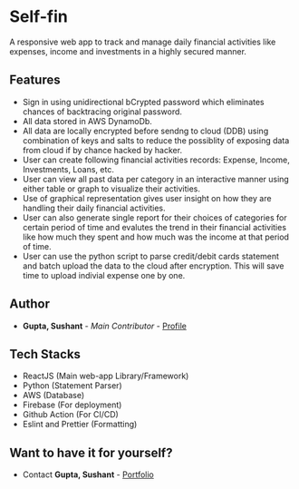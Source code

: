 # Self-fin

A responsive web app to track and manage daily financial activities like expenses, income and investments in a highly secured manner.

## Features

- Sign in using unidirectional bCrypted password which eliminates chances of backtracing original password.
- All data stored in AWS DynamoDb.
- All data are locally encrypted before sendng to cloud (DDB) using combination of keys and salts to reduce the possiblity of exposing data from cloud if by chance hacked by hacker.
- User can create following financial activities records: Expense, Income, Investments, Loans, etc.
- User can view all past data per category in an interactive manner using either table or graph to visualize their activities.
- Use of graphical representation gives user insight on how they are handling their daily financial activities.
- User can also generate single report for their choices of categories for certain period of time and evalutes the trend in their financial activities like how much they spent and how much was the income at that period of time.
- User can use the python script to parse credit/debit cards statement and batch upload the data to the cloud after encryption. This will save time to upload indivial expense one by one.

## Author
* **Gupta, Sushant** - *Main Contributor* - [Profile](https://github.com/sushantcode)

## Tech Stacks
- ReactJS (Main web-app Library/Framework)
- Python (Statement Parser)
- AWS (Database)
- Firebase (For deployment)
- Github Action (For CI/CD)
- Eslint and Prettier (Formatting)

## Want to have it for yourself?
* Contact **Gupta, Sushant** - [Portfolio](https://sushantcode.com)


